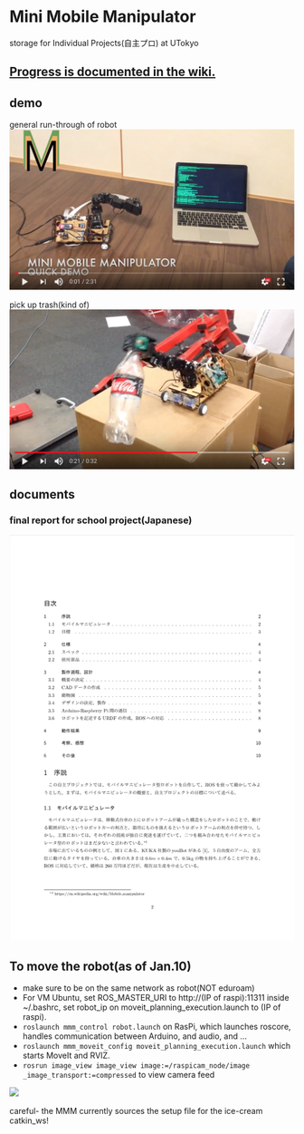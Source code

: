 # Mini Mobile Manipulator
storage for Individual Projects(自主プロ) at UTokyo

## [Progress is documented in the wiki.](https://github.com/Yasu31/fantastic-octo-parakeet/wiki)

## demo
general run-through of robot
[![](img/video1.png)](https://www.youtube.com/watch?v=AJrDMAA22wg)

pick up trash(kind of)
[![](img/video2.png)](https://www.youtube.com/watch?v=ZHt5yPhyLIU)

## documents
### final report for school project(Japanese)
[![report_image](img/report.png)](/project_submissions/mmm_jishupro_report.pdf)

## To move the robot(as of Jan.10)
* make sure to be on the same network as robot(NOT eduroam)
* For VM Ubuntu, set ROS_MASTER_URI to http://(IP of raspi):11311 inside ~/.bashrc, set robot_ip on moveit_planning_execution.launch to (IP of raspi).
* `roslaunch mmm_control robot.launch` on RasPi, which launches roscore, handles communication between Arduino, and audio, and ...
* `roslaunch mmm_moveit_config moveit_planning_execution.launch` which starts MoveIt and RVIZ.
* `rosrun image_view image_view image:=/raspicam_node/image _image_transport:=compressed` to view camera feed


![](https://github.com/Yasu31/fantastic-octo-parakeet/blob/master/img/model.jpg)

careful- the MMM currently sources the  setup file  for the ice-cream catkin_ws!
